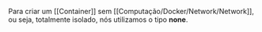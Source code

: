 Para criar um [[Container]] sem [[Computação/Docker/Network/Network]], ou seja, totalmente isolado, nós utilizamos o tipo **none**. 